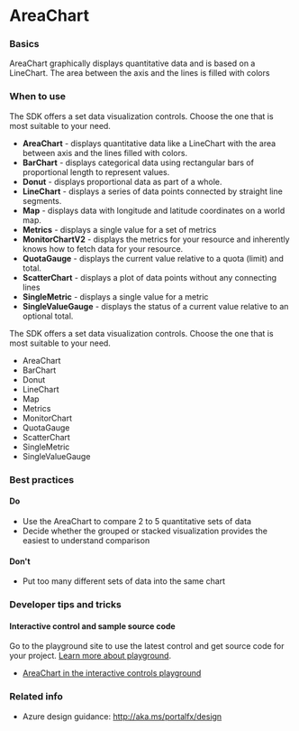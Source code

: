 ﻿# AreaChart

 
<a name="basics"></a>
### Basics
AreaChart graphically displays quantitative data and is based on a LineChart.  The area between the axis and the lines is filled with colors


<!-- TODO get an IMAGE to embed here -->

<!-- TODO get an SAMPLE CODE to embed here -->

 
<a name="when-to-use"></a>
### When to use
The SDK offers a set data visualization controls.  Choose the one that is most suitable to your need.
* **AreaChart** - displays quantitative data like a LineChart with the area between axis and the lines filled with colors.
* **BarChart** - displays categorical data using rectangular bars of proportional length to represent values.
* **Donut** - displays proportional data as part of a whole.
* **LineChart** - displays a series of data points connected by straight line segments.
* **Map** - displays data with longitude and latitude coordinates on a world map.
* **Metrics** - displays a single value for a set of metrics
* **MonitorChartV2** - displays the metrics for your resource and inherently knows how to fetch data for your resource.
* **QuotaGauge** - displays the current value relative to a quota (limit) and total.
* **ScatterChart** - displays a plot of data points without any connecting lines
* **SingleMetric** - displays a single value for a metric
* **SingleValueGauge** - displays the status of a current value relative to an optional total.  

The SDK offers a set data visualization controls.  Choose the one that is most suitable to your need.
* AreaChart
* BarChart
* Donut
* LineChart
* Map
* Metrics
* MonitorChart
* QuotaGauge
* ScatterChart
* SingleMetric
* SingleValueGauge


 
<a name="best-practices"></a>
### Best practices

<a name="best-practices-do"></a>
#### Do

* Use the AreaChart to compare 2 to 5 quantitative sets of data
* Decide whether the grouped or stacked visualization provides the easiest to understand comparison

<a name="best-practices-don-t"></a>
#### Don&#39;t

* Put too many different sets of data into the same chart



 
<a name="developer-tips-and-tricks"></a>
### Developer tips and tricks



<a name="developer-tips-and-tricks-interactive-control-and-sample-source-code"></a>
#### Interactive control and sample source code
Go to the playground site to use the latest control and get source code for your project.  [Learn more about playground](./top-extensions-controls-playground.md).

*  <a href="https://ms.portal.azure.com/?Microsoft_Azure_Playground=true#blade/Microsoft_Azure_Playground/ControlsIndexBlade/AreaChart_create_Playground" target="_blank">AreaChart in the interactive controls playground</a>

 


 
<a name="related-info"></a>
### Related info


* Azure design guidance:  http://aka.ms/portalfx/design


